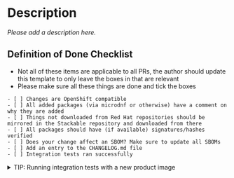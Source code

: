 # Description

*Please add a description here.*


## Definition of Done Checklist

- Not all of these items are applicable to all PRs, the author should update this template to only leave the boxes in that are relevant
- Please make sure all these things are done and tick the boxes
 
```[tasklist]
- [ ] Changes are OpenShift compatible
- [ ] All added packages (via microdnf or otherwise) have a comment on why they are added
- [ ] Things not downloaded from Red Hat repositories should be mirrored in the Stackable repository and downloaded from there
- [ ] All packages should have (if available) signatures/hashes verified
- [ ] Does your change affect an SBOM? Make sure to update all SBOMs
- [ ] Add an entry to the CHANGELOG.md file
- [ ] Integration tests ran successfully
```

<details>
<summary>TIP: Running integration tests with a new product image</summary>

The image can be built and uploaded to the kind cluster with the following commands:

```shell
./build_product_images.py --product <product> --image_version <stackable-image-version>
kind load docker-image <image-tagged-with-the-major-version> --name=<name-of-your-test-cluster>
```

See the output of `build_product_images.py` to retrieve the image tag for `<image-tagged-with-the-major-version>`.
</details>
